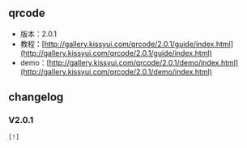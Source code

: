 ## qrcode

* 版本：2.0.1
* 教程：[http://gallery.kissyui.com/qrcode/2.0.1/guide/index.html](http://gallery.kissyui.com/qrcode/2.0.1/guide/index.html)
* demo：[http://gallery.kissyui.com/qrcode/2.0.1/demo/index.html](http://gallery.kissyui.com/qrcode/2.0.1/demo/index.html)

## changelog

### V2.0.1

    [!]


